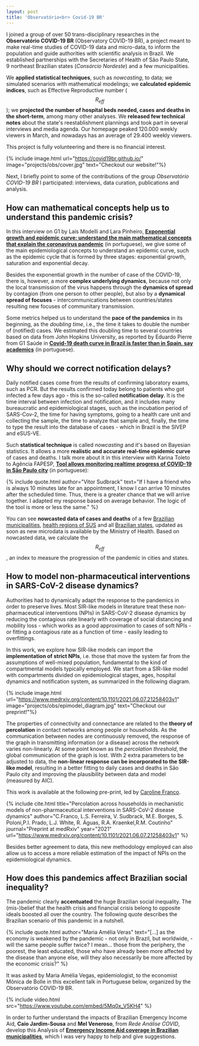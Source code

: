 ```yaml
---
layout: post
title: 'Observatório<br> Covid-19 BR'
---
```



I joined a group of over 50 trans-disciplinary researches in the **Observatório COVID-19 BR** (Observatory COVID-19 BR), a project meant to make real-time studies of COVID-19 data and micro-data, to inform the population and guide authorities with scientific analysis in Brazil. We established partnerships with the Secretaries of Health of São Paulo State, 9 northeast Brazilian states (*Consórcio Nordeste*) and a few municipalities. 

We **applied statistical techniques**, such as *nowcasting*, to data; we simulated scenarios with mathematical modelings; we **calculated epidemic indices**, such as Effective Reproductive number ($$R_{eff}$$); we **projected the number of hospital beds needed, cases and deaths in the short-term**, among many other analyses. We **released few technical notes** about the state's reestablishment plannings and took part in several interviews and media agenda. Our homepage peaked 120.000 weekly viewers in March, and nowadays has an average of 29.400 weekly viewers.

This project is fully volunteering and there is no financial interest.

{% include image.html url="https://covid19br.github.io/" image="projects/obs/cover.jpg" text="Checkout our website!"%}

Next, I briefly point to some of the contributions of the group *Observatório COVID-19 BR* I participated: interviews, data curation, publications and analysis. 

## How can mathematical concepts help us to understand this pandemic crisis?

In this interview on G1 by Laís Modelli and Lara Pinheiro, **[Exponential growth and epidemic curve: understand the main mathematical concepts that explain the coronavirus pandemic](https://g1.globo.com/bemestar/coronavirus/noticia/2020/03/31/crescimento-exponencial-e-curva-epidemica-entenda-os-principais-conceitos-matematicos-que-explicam-a-pandemia-de-coronavirus.ghtml)** (in portuguese), we give some of the main epidemiological concepts to understand an epidemic curve, such as the epidemic cycle that is formed by three stages: exponential growth, saturation and exponential decay. 

Besides the exponential growth in the number of case of the COVID-19, there is, however, a more **complex underlying dynamics**, because not only the local transmission of the virus happens through the **dynamics of spread** by contagion (from one person to other people), but also by a **dynamical spread of focuses** - intercommunications between countries/states resulting new focuses of communitary transmission.

Some metrics helped us to understand the **pace of the pandemics** in its beginning, as the *doubling time*, i.e., the time it takes to double the number of (notified) cases. We estimated this doubling time to several countries based on data from John Hopkins University, as reported by Eduardo Pierre from G1 Saúde in **[Covid-19 death curve in Brazil is faster than in Spain, say academics](https://g1.globo.com/bemestar/coronavirus/noticia/2020/04/23/curva-de-mortes-de-covid-19-no-brasil-esta-mais-rapida-que-a-da-espanha-dizem-universidades.ghtml)** (in portuguese).

## Why should we correct notification delays?

Daily notified cases come from the results of confirming laboratory exams, such as PCR. But the results confirmed today belong to patients who got infected a few days ago - this is the so-called **notification delay**. It is the time interval between infection and notification, and it includes many bureaucratic and epidemiological stages, such as the incubation period of SARS-Cov-2, the time for having symptoms, going to a health care unit and collecting the sample, the time to analyze that sample and, finally, the time to type the result into the database of cases - which in Brazil is the SIVEP and eSUS-VE. 

Such **statistical technique** is called *nowcasting* and it's based on Bayesian statistics. It allows a more **realistic and accurate real-time epidemic curve** of cases and deaths. I talk more about it in this interview with Karina Toleto to Agência FAPESP, **[Tool allows monitoring realtime progress of COVID-19 in São Paulo city](https://agencia.fapesp.br/ferramenta-permite-monitorar-em-tempo-real-o-avanco-da-covid-19-na-cidade-de-sao-paulo/32987/)** (in portuguese): 

{% include quote.html author="Vitor Sudbrack" text="If I have a friend who is always 10 minutes late for an appointment, I know I can arrive 10 minutes after the scheduled time. Thus, there is a greater chance that we will arrive together. I adapted my response based on average behavior. The logic of the tool is more or less the same." %}

You can see **nowcasted data of cases and deaths** of a few [Brazilian municipalities](https://covid19br.github.io/municipios.html?aba=aba1&uf=SP&mun=Sao_Paulo&q=dia), [health regions of SUS](https://covid19br.github.io/drs.html?aba=aba1&uf=SP&mun=Grande_Sao_Paulo&q=dia) and all [Brazilian states](https://covid19br.github.io/estados.html?aba=aba1&uf=SP&q=dia), updated as soon as new microdata is available by the Ministry of Health. Based on nowcasted data, we calculate the $$R_{eff}$$, an index to measure the progression of the pandemic in cities and states. 

## How to model non-pharmaceutical interventions in SARS-CoV-2 disease dynamics?

Authorities had to dynamically adapt the response to the pandemics in order to preserve lives. Most SIR-like models in literature treat these non-pharmaceutical interventions (NPIs) in SARS-CoV-2 disease dynamics by reducing the contagious rate linearly with coverage of social distancing and mobility loss - which works as a good approximation to cases of soft NPIs - or fitting a contagious rate as a function of time - easily leading to overfittings.

In this work, we explore how SIR-like models can import the **implementation of strict NPIs**, i.e. those that move the system far from the assumptions of well-mixed population, fundamental to the kind of compartmental models typically employed. We start from a SIR-like model with compartments divided on epidemiological stages, ages, hospital dynamics and notification system, as summarized in the following diagram. 

{% include image.html url="https://www.medrxiv.org/content/10.1101/2021.06.07.21258403v1" image="projects/obs/epimodel_diagram.jpg" text="Checkout our preprint!"%}

The properties of connectivity and connectance are related to the **theory of percolation** in contact networks among people or households. As the communication between nodes are continuously removed, the response of the graph in transmitting information (or a disease) across the network varies non-linearly. At some point known as the *percolation threshold*, the global communication of the graph is lost.  With 2 extra parameters to be adjusted to data, the **non-linear response can be incorporated to the SIR-like model**, resulting in a better fitting to daily cases and deaths in São Paulo city and improving the plausibility between data and model (measured by AIC). 

This work is available at the following pre-print, led by [Caroline Franco](https://scholar.google.com/citations?user=S7lUYf0AAAAJ&hl=en). 

{% include cite.html title="Percolation across households in mechanistic models of non-pharmaceutical interventions in SARS-CoV-2 disease dynamics" author="C.Franco, L.S. Ferreira, V. Sudbrack, M.E. Borges, S. Poloni,P.I. Prado, L.J. White, R. Águas, R.A. Kraenkel,R.M. Coutinho" journal="Preprint at medRxiv" year="2021" url="https://www.medrxiv.org/content/10.1101/2021.06.07.21258403v1" %}

Besides better agreement to data, this new methodology employed can also allow us to access a more reliable estimation of the impact of NPIs on the epidemiological dynamics.

## How does this pandemics affect Brazilian social inequality?

The pandemic clearly **accentuated** the huge Brazilian social inequality. The (mis-)belief that the health crisis and financial crisis belong to opposite ideals boosted all over the country. The following quote describes the Brazilian scenario of this pandemic in a nutshell. 

{% include quote.html author="Maria Amélia Veras" text="[...] as the economy is weakened by the pandemic - not only in Brazil, but worldwide, - will the same people suffer twice? I mean... those from the periphery, the poorest, the least educated, those who have already been more affected by the disease than anyone else, will they also necessarily be more affected by the economic crisis?" %}
 
It was asked by Maria Amélia Vegas, epidemiologist, to the economist Mônica de Bolle in this excellent talk in Portuguese below, organized by the Observatório COVID-19 BR.

{% include video.html src="https://www.youtube.com/embed/5Mq0x_V5KH4" %}

In order to further understand the impacts of Brazilian Emergency Income Aid, **Caio Jardim-Sousa** and **Mel Veneroso**, from *Rede Análise COVID*, develop this Analysis of **[Emergency Income Aid coverage in Brazilian municipalities](https://covid19br.github.io/analises.html?aba=aba9#)**, which I was very happy to help and give suggestions. 




